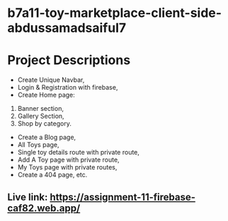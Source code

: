 # b7a11-toy-marketplace-client-side-abdussamadsaiful7

# Project Descriptions
* Create Unique Navbar,
* Login & Registration with firebase,
* Create Home page:       
 1. Banner section,       
  2. Gallery Section,       
   3. Shop by category.
* Create a Blog page,
* All Toys page,
* Single toy details route with private route,
* Add A Toy page with private route,
* My Toys page with private routes,
* Create a 404 page, etc.


## Live link: https://assignment-11-firebase-caf82.web.app/
